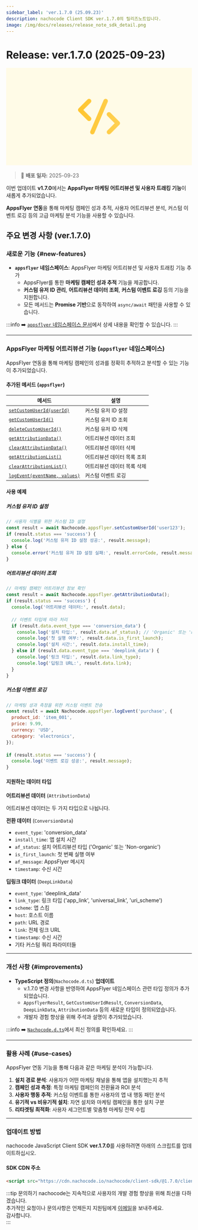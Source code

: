 ```yaml
---
sidebar_label: 'ver.1.7.0 (25.09.23)'
description: nachocode Client SDK ver.1.7.0의 릴리즈노트입니다.
image: /img/docs/releases/release_note_sdk_detail.png
---
```


# Release: ver.1.7.0 (2025-09-23)

![sdk_detail](/img/docs/releases/release_note_sdk_detail.png)

> 🔔 **배포 일자:** 2025-09-23

이번 업데이트 **v1.7.0**에서는 **AppsFlyer 마케팅 어트리뷰션 및 사용자 트래킹 기능**이 새롭게 추가되었습니다.

**AppsFlyer 연동**을 통해 마케팅 캠페인 성과 추적, 사용자 어트리뷰션 분석, 커스텀 이벤트 로깅 등의 고급 마케팅 분석 기능을 사용할 수 있습니다.

## 주요 변경 사항 (ver.1.7.0)

### 새로운 기능 {#new-features}

- **`appsflyer` 네임스페이스**: AppsFlyer 마케팅 어트리뷰션 및 사용자 트래킹 기능 추가
  - AppsFlyer를 통한 **마케팅 캠페인 성과 추적** 기능을 제공합니다.
  - **커스텀 유저 ID 관리**, **어트리뷰션 데이터 조회**, **커스텀 이벤트 로깅** 등의 기능을 지원합니다.
  - 모든 메서드는 **Promise 기반**으로 동작하여 `async/await` 패턴을 사용할 수 있습니다.

:::info
➡️ [`appsflyer` 네임스페이스 문서](/docs/sdk/integrations/appsflyer/reference)에서 상세 내용을 확인할 수 있습니다.
:::

---

### AppsFlyer 마케팅 어트리뷰션 기능 (`appsflyer` 네임스페이스)

AppsFlyer 연동을 통해 마케팅 캠페인의 성과를 정확히 추적하고 분석할 수 있는 기능이 추가되었습니다.

#### 추가된 메서드 (`appsflyer`)

| 메서드                                                                                        | 설명                        |
| --------------------------------------------------------------------------------------------- | --------------------------- |
| [`setCustomUserId(userId)`](/docs/sdk/integrations/appsflyer/reference#set-custom-user-id)    | 커스텀 유저 ID 설정         |
| [`getCustomUserId()`](/docs/sdk/integrations/appsflyer/reference#get-custom-user-id)          | 커스텀 유저 ID 조회         |
| [`deleteCustomUserId()`](/docs/sdk/integrations/appsflyer/reference#delete-custom-user-id)    | 커스텀 유저 ID 삭제         |
| [`getAttributionData()`](/docs/sdk/integrations/appsflyer/reference#get-attribution-data)     | 어트리뷰션 데이터 조회      |
| [`clearAttributionData()`](/docs/sdk/integrations/appsflyer/reference#clear-attribution-data) | 어트리뷰션 데이터 삭제      |
| [`getAttributionList()`](/docs/sdk/integrations/appsflyer/reference#get-attribution-list)     | 어트리뷰션 데이터 목록 조회 |
| [`clearAttributionList()`](/docs/sdk/integrations/appsflyer/reference#clear-attribution-list) | 어트리뷰션 데이터 목록 삭제 |
| [`logEvent(eventName, values)`](/docs/sdk/integrations/appsflyer/reference#log-event)         | 커스텀 이벤트 로깅          |

#### 사용 예제

##### **커스텀 유저 ID 설정**

```javascript
// 사용자 식별을 위한 커스텀 ID 설정
const result = await Nachocode.appsflyer.setCustomUserId('user123');
if (result.status === 'success') {
  console.log('커스텀 유저 ID 설정 성공:', result.message);
} else {
  console.error('커스텀 유저 ID 설정 실패:', result.errorCode, result.message);
}
```

##### **어트리뷰션 데이터 조회**

```javascript
// 마케팅 캠페인 어트리뷰션 정보 확인
const result = await Nachocode.appsflyer.getAttributionData();
if (result.status === 'success') {
  console.log('어트리뷰션 데이터:', result.data);

  // 이벤트 타입에 따라 처리
  if (result.data.event_type === 'conversion_data') {
    console.log('설치 타입:', result.data.af_status); // 'Organic' 또는 'Non-organic'
    console.log('첫 실행 여부:', result.data.is_first_launch);
    console.log('설치 시간:', result.data.install_time);
  } else if (result.data.event_type === 'deeplink_data') {
    console.log('링크 타입:', result.data.link_type);
    console.log('딥링크 URL:', result.data.link);
  }
}
```

##### **커스텀 이벤트 로깅**

```javascript
// 마케팅 성과 측정을 위한 커스텀 이벤트 전송
const result = await Nachocode.appsflyer.logEvent('purchase', {
  product_id: 'item_001',
  price: 9.99,
  currency: 'USD',
  category: 'electronics',
});

if (result.status === 'success') {
  console.log('이벤트 로깅 성공:', result.message);
}
```

#### 지원하는 데이터 타입

**어트리뷰션 데이터** (`AttributionData`)

어트리뷰션 데이터는 두 가지 타입으로 나뉩니다.

**전환 데이터** (`ConversionData`)

- `event_type`: 'conversion_data'
- `install_time`: 앱 설치 시간
- `af_status`: 설치 어트리뷰션 타입 ('Organic' 또는 'Non-organic')
- `is_first_launch`: 첫 번째 실행 여부
- `af_message`: AppsFlyer 메시지
- `timestamp`: 수신 시간

**딥링크 데이터** (`DeepLinkData`)

- `event_type`: 'deeplink_data'
- `link_type`: 링크 타입 ('app_link', 'universal_link', 'uri_scheme')
- `scheme`: 앱 스킴
- `host`: 호스트 이름
- `path`: URL 경로
- `link`: 전체 링크 URL
- `timestamp`: 수신 시간
- 기타 커스텀 쿼리 파라미터들

---

### 개선 사항 {#improvements}

- **TypeScript 정의**(`Nachocode.d.ts`) **업데이트**
  - v.1.7.0 변경 사항을 반영하여 AppsFlyer 네임스페이스 관련 타입 정의가 추가되었습니다.
  - `AppsflyerResult`, `GetCustomUserIdResult`, `ConversionData`, `DeepLinkData`, `AttributionData` 등의 새로운 타입이 정의되었습니다.
  - 개발자 경험 향상을 위해 주석과 설명이 추가되었습니다.

:::info
➡️ [`Nachocode.d.ts`](https://github.com/FlipperCorporation/nachocode-client-sdk-js/blob/main/releases/Nachocode.d.ts)에서 최신 정의를 확인하세요.
:::

---

### 활용 사례 {#use-cases}

AppsFlyer 연동 기능을 통해 다음과 같은 마케팅 분석이 가능합니다.

1. **설치 경로 분석**: 사용자가 어떤 마케팅 채널을 통해 앱을 설치했는지 추적
2. **캠페인 성과 측정**: 특정 마케팅 캠페인의 전환율과 ROI 분석
3. **사용자 행동 추적**: 커스텀 이벤트를 통한 사용자의 앱 내 행동 패턴 분석
4. **유기적 vs 비유기적 설치**: 자연 설치와 마케팅 캠페인을 통한 설치 구분
5. **리타겟팅 최적화**: 사용자 세그먼트별 맞춤형 마케팅 전략 수립

---

### 업데이트 방법

nachocode JavaScript Client SDK **ver.1.7.0**를 사용하려면 아래의 스크립트를 업데이트하십시오.

#### SDK CDN 주소

```html
<script src="https://cdn.nachocode.io/nachocode/client-sdk/@1.7.0/client-sdk.min.js"></script>
```

:::tip 문의하기
nachocode는 지속적으로 사용자의 개발 경험 향상을 위해 최선을 다하겠습니다.  
추가적인 요청이나 문의사항은 언제든지 지원팀에게 [이메일](mailto:support@nachocode.io)을 보내주세요.  
감사합니다.  
:::
